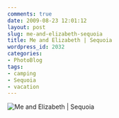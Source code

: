 ```yaml
---
comments: true
date: 2009-08-23 12:01:12
layout: post
slug: me-and-elizabeth-sequoia
title: Me and Elizabeth | Sequoia
wordpress_id: 2032
categories:
- PhotoBlog
tags:
- camping
- Sequoia
- vacation
---
```


![Me and Elizabeth | Sequoia](http://ryanfitzer.com/main/wp-content/uploads/2009/08/sequoia-5.jpg)
